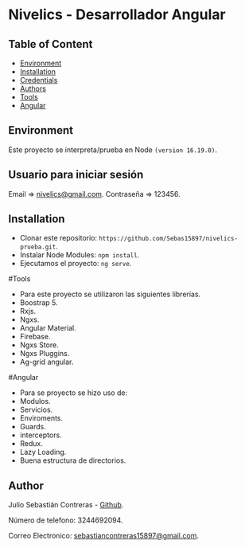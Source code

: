 # Nivelics - Desarrollador Angular

## Table of Content

- [Environment](#environment)
- [Installation](#installation)
- [Credentials](#Usuario)
- [Authors](#author)
- [Tools](#Tools)
- [Angular](#Angular)

## Environment

Este proyecto se interpreta/prueba en Node `(version 16.19.0)`.

## Usuario para iniciar sesión
Email => nivelics@gmail.com.
Contraseña => 123456.

## Installation

- Clonar este repositorio: `https://github.com/Sebas15897/nivelics-prueba.git`.
- Instalar Node Modules: `npm install`.
- Ejecutamos el proyecto: `ng serve`.

#Tools
- Para este proyecto se utilizaron las siguientes librerías.
- Boostrap 5.
- Rxjs.
- Ngxs.
- Angular Material.
- Firebase.
- Ngxs Store.
- Ngxs Pluggins.
- Ag-grid angular.

#Angular
- Para se proyecto se hizo uso de:
- Modulos.
- Servicios.
- Enviroments.
- Guards.
- interceptors.
- Redux.
- Lazy Loading.
- Buena estructura de directorios.


## Author
Julio Sebastián Contreras - [Github](https://github.com/Sebas15897).

Número de telefono: 3244692094.

Correo Electronico: sebastiancontreras15897@gmail.com.
